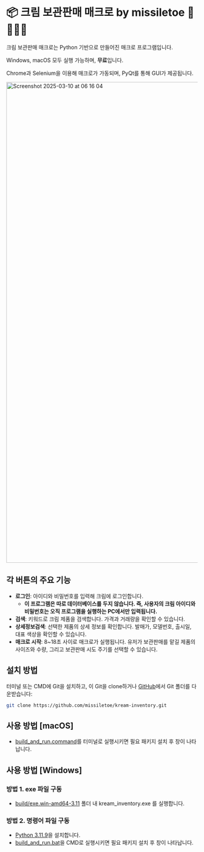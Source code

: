 # 📦 크림 보관판매 매크로 by missiletoe 🚀🦶🏻🎄

크림 보관판매 매크로는 Python 기반으로 만들어진 매크로 프로그램입니다.

Windows, macOS 모두 실행 가능하며, **무료**입니다.

Chrome과 Selenium을 이용해 매크로가 가동되며, PyQt를 통해 GUI가 제공됩니다.

<img width="1264" alt="Screenshot 2025-03-10 at 06 16 04" src="https://github.com/user-attachments/assets/71c3f7ef-84b0-4eef-b15d-daf82af090fb" />

## 각 버튼의 주요 기능

- **로그인**: 아이디와 비밀번호를 입력해 크림에 로그인합니다.
   - **이 프로그램은 따로 데이터베이스를 두지 않습니다. 즉, 사용자의 크림 아이디와 비밀번호는 오직 프로그램을 실행하는 PC에서만 입력됩니다.**
- **검색**: 키워드로 크림 제품을 검색합니다. 가격과 거래량을 확인할 수 있습니다.
- **상세정보검색**: 선택한 제품의 상세 정보를 확인합니다. 발매가, 모델번호, 출시일, 대표 색상을 확인할 수 있습니다.
- **매크로 시작**: 8~18초 사이로 매크로가 실행됩니다. 유저가 보관판매를 맡길 제품의 사이즈와 수량, 그리고 보관판매 시도 주기를 선택할 수 있습니다.

## 설치 방법

터미널 또는 CMD에 Git을 설치하고, 이 Git을 clone하거나 [GitHub](https://github.com/missiletoe/kream-inventory/)에서 Git 폴더를 다운받습니다:

   ```bash
   git clone https://github.com/missiletoe/kream-inventory.git
   ```

## 사용 방법 [macOS]

- [build_and_run.command](https://github.com/missiletoe/kream-inventory/blob/main/build_and_run.command)를 터미널로 실행시키면 필요 패키지 설치 후 창이 나타납니다.

## 사용 방법 [Windows]

### 방법 1. exe 파일 구동

- [build/exe.win-amd64-3.11](https://github.com/missiletoe/kream-inventory/tree/main/build/exe.win-amd64-3.11) 폴더 내 kream_inventory.exe 를 실행합니다.

### 방법 2. 명령어 파일 구동
- [Python 3.11.9](https://www.python.org/ftp/python/3.11.9/python-3.11.9-amd64.exe)을 설치합니다.
- [build_and_run.bat](https://github.com/missiletoe/kream-inventory/blob/main/build_and_run.bat)을 CMD로 실행시키면 필요 패키지 설치 후 창이 나타납니다.
